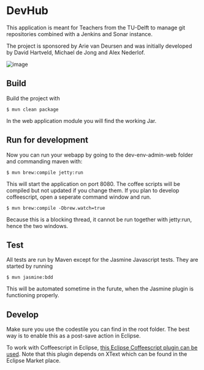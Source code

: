 # DevHub

This application is meant for Teachers from the TU-Delft to manage git repositories combined with a Jenkins and Sonar instance. 

The project is sponsored by Arie van Deursen and was initially developed by David Hartveld, Michael de Jong and Alex Nederlof.

![image](http://home.tudelft.nl/fileadmin/Default/Templates/images/logo.gif)

## Build

Build the project with

    $ mvn clean package

In the web application module you will find the working Jar.

## Run for development

Now you can run your webapp by going to the dev-env-admin-web folder and commanding maven with:

    $ mvn brew:compile jetty:run

This will start the application on port 8080. The coffee scripts will be compiled but not updated if you change them. If you plan to develop coffeescript, open a seperate command window and run. 
	
	$ mvn brew:compile -Dbrew.watch=true
	
Because this is a blocking thread, it cannot be run together with jetty:run, hence the two windows.

## Test

All tests are run by Maven except for the Jasmine Javascript tests. They are started by running

	$ mvn jasmine:bdd
	
This will be automated sometime in the furute, when the Jasmine plugin is functioning properly.

## Develop
Make sure you use the codestile you can find in the root folder. The best way is to enable this as a post-save action in Eclipse.

To work with Coffeescript in Eclipse, [this Eclipse Coffeescript plugin can be used](https://github.com/adamschmideg/coffeescript-eclipse). Note that this plugin depends on XText which can be found in the Eclipse Market place.